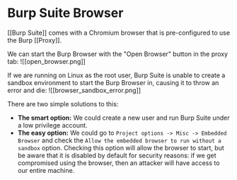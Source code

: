 # Burp Suite Browser

[[Burp Suite]] comes with a Chromium browser that is pre-configured to use the Burp [[Proxy]].

We can start the Burp Browser with the "Open Browser" button in the proxy tab:
![[open_browser.png]]

If we are running on Linux as the root user, Burp Suite is unable to create a sandbox environment to start the Burp Browser in, causing it to throw an error and die:
![[browser_sandbox_error.png]]

There are two simple solutions to this:

-   **The smart option:** We could create a new user and run Burp Suite under a low privilege account.
-   **The easy option:** We could go to `Project options -> Misc -> Embedded Browser` and check the `Allow the embedded browser to run without a sandbox` option. Checking this option will allow the browser to start, but be aware that it is disabled by default for security reasons: if we get compromised using the browser, then an attacker will have access to our entire machine.